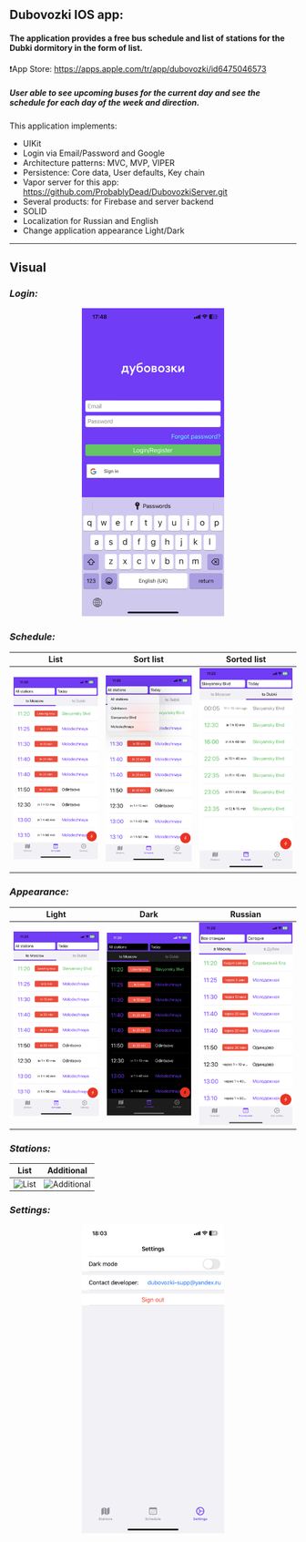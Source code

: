 ## Dubovozki IOS app: 
#### The application provides a free bus schedule and list of stations for the Dubki dormitory in the form of list. 
❗App Store: https://apps.apple.com/tr/app/dubovozki/id6475046573
##### User able to see upcoming buses for the current day and see the schedule for each day of the week and direction.
This application implements:
* UIKit 
* Login via Email/Password and Google
* Architecture patterns: MVC, MVP, VIPER
* Persistence: Core data, User defaults, Key chain
* Vapor server for this app: https://github.com/ProbablyDead/DubovozkiServer.git
* Several products: for Firebase and server backend
* SOLID
* Localization for Russian and English
* Change application appearance Light/Dark

---

## Visual

### *Login:*
<p align="center">
    <img src="./READMESrc/Login.PNG" alt="Login" width=250>
</p>

### *Schedule:*

List|Sort list|Sorted list
|-|-|-|
![Full schedule](./READMESrc/Schedule/fullSchedule.PNG)| ![Sort schedule](./READMESrc/Schedule/sortSchedule.PNG)| ![Sorted schedule](./READMESrc/Schedule/sortedSchedule.PNG)

### *Appearance:*
Light|Dark|Russian
|-|-|-|
![Light](./READMESrc/Appearance/Light.PNG)| ![Dark](./READMESrc/Appearance/Dark.PNG)| ![Russian](./READMESrc/Appearance/Russian.PNG)

### *Stations:*
List|Additional
|-|-|
![List](./READMESrc/Stations/List.PNG)| ![Additional](./READMESrc/Stations/Additional.PNG)

### *Settings:* 
<p align="center">
    <img src="./READMESrc/Settings.PNG" alt="Settings" width=250>
</p>

